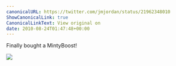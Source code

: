 ```yaml
---
canonicalURL: https://twitter.com/jmjordan/status/21962348010
ShowCanonicalLink: true
CanonicalLinkText: View original on
date: 2010-08-24T01:47:48+00:00
---
```

Finally bought a MintyBoost!

![](/images/21962348010-150538544.jpg)